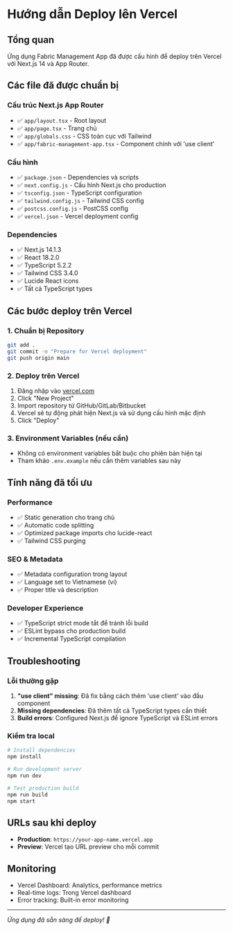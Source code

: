 # Hướng dẫn Deploy lên Vercel

## Tổng quan
Ứng dụng Fabric Management App đã được cấu hình để deploy trên Vercel với Next.js 14 và App Router.

## Các file đã được chuẩn bị

### Cấu trúc Next.js App Router
- ✅ `app/layout.tsx` - Root layout
- ✅ `app/page.tsx` - Trang chủ
- ✅ `app/globals.css` - CSS toàn cục với Tailwind
- ✅ `app/fabric-management-app.tsx` - Component chính với 'use client'

### Cấu hình
- ✅ `package.json` - Dependencies và scripts
- ✅ `next.config.js` - Cấu hình Next.js cho production
- ✅ `tsconfig.json` - TypeScript configuration
- ✅ `tailwind.config.js` - Tailwind CSS config
- ✅ `postcss.config.js` - PostCSS config
- ✅ `vercel.json` - Vercel deployment config

### Dependencies
- ✅ Next.js 14.1.3
- ✅ React 18.2.0
- ✅ TypeScript 5.2.2
- ✅ Tailwind CSS 3.4.0
- ✅ Lucide React icons
- ✅ Tất cả TypeScript types

## Các bước deploy trên Vercel

### 1. Chuẩn bị Repository
```bash
git add .
git commit -m "Prepare for Vercel deployment"
git push origin main
```

### 2. Deploy trên Vercel
1. Đăng nhập vào [vercel.com](https://vercel.com)
2. Click "New Project"
3. Import repository từ GitHub/GitLab/Bitbucket
4. Vercel sẽ tự động phát hiện Next.js và sử dụng cấu hình mặc định
5. Click "Deploy"

### 3. Environment Variables (nếu cần)
- Không có environment variables bắt buộc cho phiên bản hiện tại
- Tham khảo `.env.example` nếu cần thêm variables sau này

## Tính năng đã tối ưu

### Performance
- ✅ Static generation cho trang chủ
- ✅ Automatic code splitting
- ✅ Optimized package imports cho lucide-react
- ✅ Tailwind CSS purging

### SEO & Metadata
- ✅ Metadata configuration trong layout
- ✅ Language set to Vietnamese (vi)
- ✅ Proper title và description

### Developer Experience
- ✅ TypeScript strict mode tắt để tránh lỗi build
- ✅ ESLint bypass cho production build
- ✅ Incremental TypeScript compilation

## Troubleshooting

### Lỗi thường gặp
1. **"use client" missing**: Đã fix bằng cách thêm 'use client' vào đầu component
2. **Missing dependencies**: Đã thêm tất cả TypeScript types cần thiết
3. **Build errors**: Configured Next.js để ignore TypeScript và ESLint errors

### Kiểm tra local
```bash
# Install dependencies
npm install

# Run development server
npm run dev

# Test production build
npm run build
npm start
```

## URLs sau khi deploy
- **Production**: `https://your-app-name.vercel.app`
- **Preview**: Vercel tạo URL preview cho mỗi commit

## Monitoring
- Vercel Dashboard: Analytics, performance metrics
- Real-time logs: Trong Vercel dashboard
- Error tracking: Built-in error monitoring

---
*Ứng dụng đã sẵn sàng để deploy! 🚀*